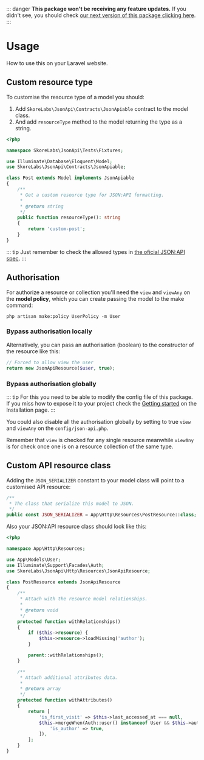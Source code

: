 ::: danger
**This package won't be receiving any feature updates.** If you didn't see, you should check [our next version of this package clicking here](https://github.com/open-southeners/laravel-apiable).
:::

# Usage

How to use this on your Laravel website.

## Custom resource type

To customise the resource type of a model you should:

1. Add `SkoreLabs\JsonApi\Contracts\JsonApiable` contract to the model class.
2. And add `resourceType` method to the model returning the type as a string.

```php
<?php

namespace SkoreLabs\JsonApi\Tests\Fixtures;

use Illuminate\Database\Eloquent\Model;
use SkoreLabs\JsonApi\Contracts\JsonApiable;

class Post extends Model implements JsonApiable
{
    /**
     * Get a custom resource type for JSON:API formatting.
     * 
     * @return string 
     */
    public function resourceType(): string
    {
        return 'custom-post';
    }
}
```

::: tip
Just remember to check the allowed types in [the oficial JSON:API spec](https://jsonapi.org/format/#document-member-names).
:::

## Authorisation

For authorize a resource or collection you'll need the `view` and `viewAny` on the **model policy**, which you can create passing the model to the make command:

```
php artisan make:policy UserPolicy -m User
```

### Bypass authorisation locally

Alternatively, you can pass an authorisation (boolean) to the constructor of the resource like this:

```php
// Forced to allow view the user
return new JsonApiResource($user, true);
```

### Bypass authorisation globally

::: tip
For this you need to be able to modify the config file of this package. If you miss how to expose it to your project check the [Getting started](README.md#getting-started) on the Installation page.
:::

You could also disable all the authorisation globally by setting to true `view` and `viewAny` on the `config/json-api.php`.

Remember that `view` is checked for any single resource meanwhile `viewAny` is for check once one is on a resource collection of the same type.

## Custom API resource class

Adding the `JSON_SERIALIZER` constant to your model class will point to a customised API resource:

```php
/**
 * The class that serialize this model to JSON.
 */
public const JSON_SERIALIZER = App\Http\Resources\PostResource::class;
```

Also your JSON:API resource class should look like this:

```php
<?php

namespace App\Http\Resources;

use App\Models\User;
use Illuminate\Support\Facades\Auth;
use SkoreLabs\JsonApi\Http\Resources\JsonApiResource;

class PostResource extends JsonApiResource
{
    /**
     * Attach with the resource model relationships.
     *
     * @return void
     */
    protected function withRelationships()
    {
        if ($this->resource) {
            $this->resource->loadMissing('author');
        }

        parent::withRelationships();
    }

    /**
     * Attach additional attributes data.
     *
     * @return array
     */
    protected function withAttributes()
    {
        return [
            'is_first_visit' => $this->last_accessed_at === null,
            $this->mergeWhen(Auth::user() instanceof User && $this->author->id === Auth::id(), [
                'is_author' => true,
            ]),
        ];
    }
}
```
